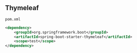 ## Thymeleaf

`pom.xml`
```xml
<dependency>
    <groupId>org.springframework.boot</groupId>
    <artifactId>spring-boot-starter-thymeleaf</artifactId>
    <scope>test</scope>
</dependency>
```